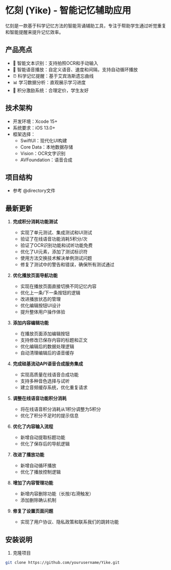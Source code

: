 # 忆刻 (Yike) - 智能记忆辅助应用

忆刻是一款基于科学记忆方法的智能背诵辅助工具，专注于帮助学生通过听觉重复和智能提醒来提升记忆效率。

## 产品亮点

- 📝 智能文本识别：支持拍照OCR和手动输入
- 🎤 智能语音播放：自定义语音、速度和间隔，支持自动循环播放
- ⏰ 科学记忆提醒：基于艾宾浩斯遗忘曲线
- 📊 学习数据分析：直观展示学习进度
- 🌟 积分激励系统：合理定价，学生友好

## 技术架构

- 开发环境：Xcode 15+
- 系统要求：iOS 13.0+
- 框架选择：
  - SwiftUI：现代化UI构建
  - Core Data：本地数据存储
  - Vision：OCR文字识别
  - AVFoundation：语音合成

## 项目结构

- 参考 @directory文件

## 最新更新

1. **完成积分消耗功能测试**
   - 实现了单元测试、集成测试和UI测试
   - 验证了在线语音功能消耗5积分/次
   - 验证了OCR识别功能和试听功能免费
   - 优化了UI元素，添加了测试标识符
   - 使用方法交换技术解决单例测试问题
   - 修复了测试中的警告和错误，确保所有测试通过

2. **优化播放页面导航功能**
   - 实现在播放页面直接切换不同记忆内容
   - 优化上一条/下一条按钮的逻辑
   - 改进播放状态的管理
   - 优化编辑按钮UI设计
   - 提升整体用户操作体验

3. **添加内容编辑功能**
   - 在播放页面添加编辑按钮
   - 支持修改已保存内容的标题和正文
   - 优化编辑后的数据处理逻辑
   - 自动清理编辑后的语音缓存

4. **完成硅基流动API语音合成服务集成**
   - 实现高质量在线语音合成功能
   - 支持多种音色选择与试听
   - 建立音频缓存系统，优化重复请求

5. **调整在线语音功能积分消耗**
   - 将在线语音积分消耗从1积分调整为5积分
   - 优化了积分不足时的提示信息

6. **优化了内容输入流程**
   - 新增自动提取标题功能
   - 优化了保存后的导航逻辑

7. **改进了播放功能**
   - 新增自动循环播放
   - 优化了播放控制逻辑

8. **增加了内容管理功能**
   - 新增内容删除功能（长按/右滑触发）
   - 添加删除确认机制

9. **修复了设置页面问题**
   - 实现了用户协议、隐私政策和联系我们的跳转功能

## 安装说明

1. 克隆项目
```bash
git clone https://github.com/yourusername/Yike.git
```